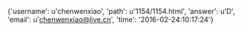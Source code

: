 {'username': u'chenwenxiao', 'path': u'1154/1154.html', 'answer': u'D', 'email': u'chenwenxiao@live.cn', 'time': '2016-02-24:10:17:24'}